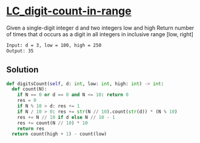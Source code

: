 # [LC_digit-count-in-range](https://leetcode.com/problems/digit-count-in-range)

Given a single-digit integer d and two integers low and high
Return number of times that d occurs as a digit in all integers in inclusive range [low, right]

```txt
Input: d = 3, low = 100, high = 250
Output: 35
```

## Solution

```py
def digitsCount(self, d: int, low: int, high: int) -> int:
  def count(N):
    if N == 0 or d == 0 and N <= 10: return 0
    res = 0
    if N % 10 > d: res += 1
    if N / 10 > 0: res += str(N // 10).count(str(d)) * (N % 10)
    res += N // 10 if d else N // 10 - 1
    res += count(N // 10) * 10
    return res
  return count(high + 1) - count(low)
```
